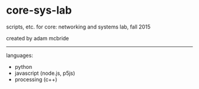 # core-sys-lab
scripts, etc. for core: networking and systems lab, fall 2015

created by adam mcbride

--------------------

languages:

- python
- javascript (node.js, p5js)
- processing (c++)
